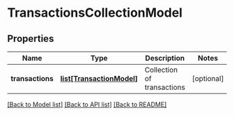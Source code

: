 # TransactionsCollectionModel

## Properties
Name | Type | Description | Notes
------------ | ------------- | ------------- | -------------
**transactions** | [**list[TransactionModel]**](TransactionModel.md) | Collection of transactions | [optional] 

[[Back to Model list]](../README.md#documentation-for-models) [[Back to API list]](../README.md#documentation-for-api-endpoints) [[Back to README]](../README.md)


